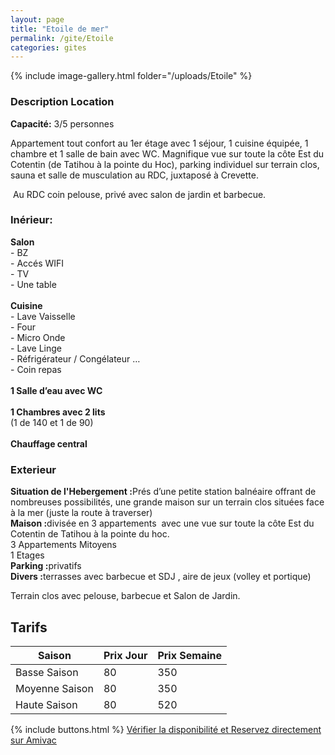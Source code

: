 ```yaml
---
layout: page
title: "Etoile de mer"
permalink: /gite/Etoile
categories: gites
---
```


{% include image-gallery.html folder="/uploads/Etoile" %}

### Description Location

<strong>Capacité:</strong> 3/5 personnes

<p>Appartement tout confort au 1er &eacute;tage avec 1 s&eacute;jour, 1 cuisine &eacute;quip&eacute;e, 1 chambre et 1 salle de bain avec WC. Magnifique vue sur toute la c&ocirc;te Est du Cotentin (de Tatihou &agrave; la pointe du Hoc), parking individuel sur terrain clos, sauna et salle de musculation au RDC, juxtapos&eacute; &agrave; Crevette.</p>
<p>&nbsp;Au RDC coin pelouse, priv&eacute; avec salon de jardin et barbecue.</p>

### Inérieur:

<p><strong>Salon</strong><br />- BZ <br />- Acc&eacute;s WIFI <br />- TV<br />- Une table <br /><br /><strong>Cuisine</strong><br />- Lave Vaisselle<br />- Four<br />- Micro Onde<br />- Lave Linge<br />- R&eacute;frig&eacute;rateur / Cong&eacute;lateur &hellip;<br />- Coin repas<br /><br /><strong>1 Salle d&rsquo;eau avec WC</strong><span style="font-weight: 800;"><br /></span><br /><strong style="font-weight: bold;">1 Chambres avec 2 lits</strong> <br />(1 de 140 et 1 de 90) <br /><br /><strong>Chauffage central</strong></p>

### Exterieur

<p><strong>Situation de l'Hebergement :</strong>Pr&eacute;s d&rsquo;une petite station baln&eacute;aire offrant de nombreuses possibilit&eacute;s, une grande maison sur un terrain clos situ&eacute;es face &agrave; la mer (juste la route &agrave; traverser)<br /><strong>Maison :</strong>divis&eacute;e en 3 appartements&nbsp; avec une vue sur toute la c&ocirc;te Est du Cotentin de Tatihou &agrave; la pointe du hoc. <br />3 Appartements Mitoyens<br />1 Etages<br /><strong>Parking :</strong>privatifs<br /><strong>Divers :</strong>terrasses avec barbecue et SDJ&nbsp;, aire de jeux (volley et portique)</p>

<p>Terrain clos avec pelouse, barbecue et Salon de Jardin.</p>

## Tarifs

| Saison         | Prix Jour | Prix Semaine |
| -------------- | --------- | ------------ |
| Basse Saison   | 80        | 350          |
| Moyenne Saison | 80        | 350          |
| Haute Saison   | 80        | 520          |



{% include buttons.html %}
[Vérifier la disponibilité et Reservez directement sur Amivac](https://www.amivac.com/rental/1f5a7cf3244f3182?hl=fr_FR)

